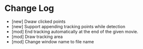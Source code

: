 Change Log
==========

- [new] Dwaw clicked points
- [new] Support appending tracking points while detection
- [mod] End tracking automatically at the end of the given movie.
- [mod] Draw tracking area
- [mod] Change window name to file name
